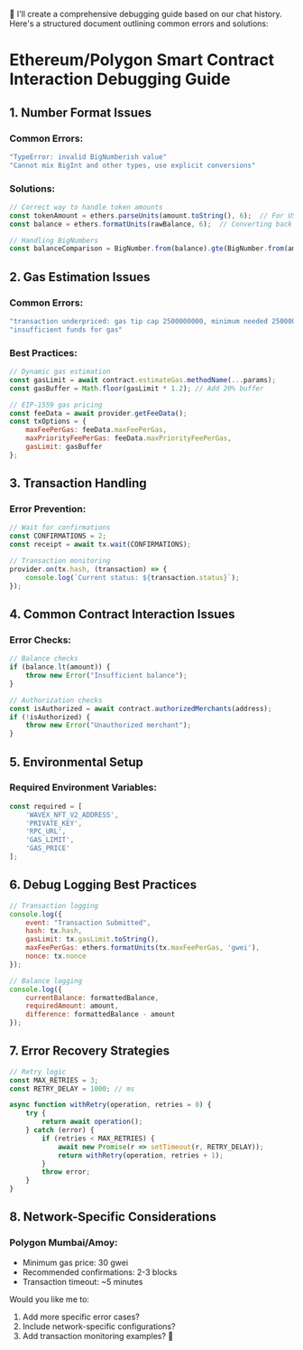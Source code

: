 🤖 I'll create a comprehensive debugging guide based on our chat history. Here's a structured document outlining common errors and solutions:

# Ethereum/Polygon Smart Contract Interaction Debugging Guide

## 1. Number Format Issues

### Common Errors:
```javascript
"TypeError: invalid BigNumberish value"
"Cannot mix BigInt and other types, use explicit conversions"
```

### Solutions:
```javascript
// Correct way to handle token amounts
const tokenAmount = ethers.parseUnits(amount.toString(), 6);  // For USDT (6 decimals)
const balance = ethers.formatUnits(rawBalance, 6);  // Converting back to human-readable

// Handling BigNumbers
const balanceComparison = BigNumber.from(balance).gte(BigNumber.from(amount));
```

## 2. Gas Estimation Issues

### Common Errors:
```javascript
"transaction underpriced: gas tip cap 2500000000, minimum needed 25000000000"
"insufficient funds for gas"
```

### Best Practices:
```javascript
// Dynamic gas estimation
const gasLimit = await contract.estimateGas.methodName(...params);
const gasBuffer = Math.floor(gasLimit * 1.2); // Add 20% buffer

// EIP-1559 gas pricing
const feeData = await provider.getFeeData();
const txOptions = {
    maxFeePerGas: feeData.maxFeePerGas,
    maxPriorityFeePerGas: feeData.maxPriorityFeePerGas,
    gasLimit: gasBuffer
};
```

## 3. Transaction Handling

### Error Prevention:
```javascript
// Wait for confirmations
const CONFIRMATIONS = 2;
const receipt = await tx.wait(CONFIRMATIONS);

// Transaction monitoring
provider.on(tx.hash, (transaction) => {
    console.log(`Current status: ${transaction.status}`);
});
```

## 4. Common Contract Interaction Issues

### Error Checks:
```javascript
// Balance checks
if (balance.lt(amount)) {
    throw new Error("Insufficient balance");
}

// Authorization checks
const isAuthorized = await contract.authorizedMerchants(address);
if (!isAuthorized) {
    throw new Error("Unauthorized merchant");
}
```

## 5. Environmental Setup

### Required Environment Variables:
```javascript
const required = [
    'WAVEX_NFT_V2_ADDRESS',
    'PRIVATE_KEY',
    'RPC_URL',
    'GAS_LIMIT',
    'GAS_PRICE'
];
```

## 6. Debug Logging Best Practices

```javascript
// Transaction logging
console.log({
    event: "Transaction Submitted",
    hash: tx.hash,
    gasLimit: tx.gasLimit.toString(),
    maxFeePerGas: ethers.formatUnits(tx.maxFeePerGas, 'gwei'),
    nonce: tx.nonce
});

// Balance logging
console.log({
    currentBalance: formattedBalance,
    requiredAmount: amount,
    difference: formattedBalance - amount
});
```

## 7. Error Recovery Strategies

```javascript
// Retry logic
const MAX_RETRIES = 3;
const RETRY_DELAY = 1000; // ms

async function withRetry(operation, retries = 0) {
    try {
        return await operation();
    } catch (error) {
        if (retries < MAX_RETRIES) {
            await new Promise(r => setTimeout(r, RETRY_DELAY));
            return withRetry(operation, retries + 1);
        }
        throw error;
    }
}
```

## 8. Network-Specific Considerations

### Polygon Mumbai/Amoy:
- Minimum gas price: 30 gwei
- Recommended confirmations: 2-3 blocks
- Transaction timeout: ~5 minutes

Would you like me to:
1. Add more specific error cases?
2. Include network-specific configurations?
3. Add transaction monitoring examples? 🔧